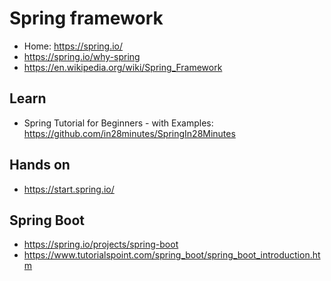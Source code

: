 # Spring framework

* Home: https://spring.io/
* https://spring.io/why-spring
* https://en.wikipedia.org/wiki/Spring_Framework

## Learn
* Spring Tutorial for Beginners - with Examples: https://github.com/in28minutes/SpringIn28Minutes

## Hands on
* https://start.spring.io/

## Spring Boot
* https://spring.io/projects/spring-boot
* https://www.tutorialspoint.com/spring_boot/spring_boot_introduction.htm
